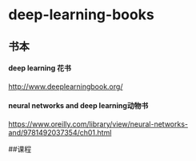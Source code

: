 # deep-learning-books

## 书本
#### deep learning 花书
http://www.deeplearningbook.org/

#### neural networks and deep learning动物书
https://www.oreilly.com/library/view/neural-networks-and/9781492037354/ch01.html


##课程

